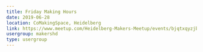 ```yaml
---
title: Friday Making Hours
date: 2019-06-28
location: CoMakingSpace, Heidelberg
link: https://www.meetup.com/Heidelberg-Makers-Meetup/events/bjqtxqyzjblc/
usergroup: makershd
type: usergroup
---
```

